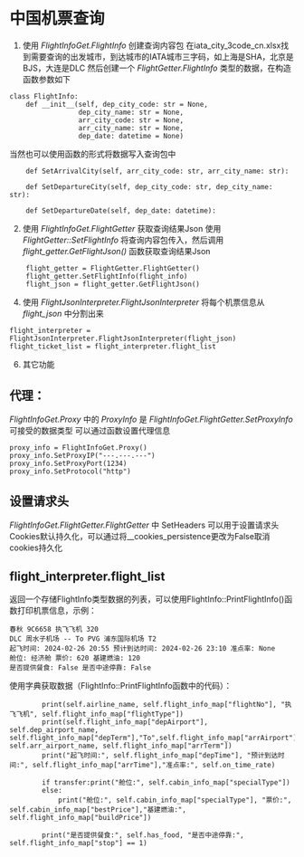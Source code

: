 # 中国机票查询

1. 使用 *FlightInfoGet.FlightInfo* 创建查询内容包
在iata_city_3code_cn.xlsx找到需要查询的出发城市，到达城市的IATA城市三字码，如上海是SHA，北京是BJS，大连是DLC
然后创建一个 *FlightGetter.FlightInfo* 类型的数据，在构造函数参数如下
```
class FlightInfo:
    def __init__(self, dep_city_code: str = None,
                 dep_city_name: str = None,
                 arr_city_code: str = None,
                 arr_city_name: str = None,
                 dep_date: datetime = None)
```
当然也可以使用函数的形式将数据写入查询包中
```
    def SetArrivalCity(self, arr_city_code: str, arr_city_name: str):

    def SetDepartureCity(self, dep_city_code: str, dep_city_name: str):

    def SetDepartureDate(self, dep_date: datetime):
```


2. 使用 *FlightInfoGet.FlightGetter* 获取查询结果Json
使用 *FlightGetter::SetFlightInfo* 将查询内容包传入，然后调用 *flight_getter.GetFlightJson()* 函数获取查询结果Json
```
    flight_getter = FlightGetter.FlightGetter()
    flight_getter.SetFlightInfo(flight_info)
    flight_json = flight_getter.GetFlightJson()
```

4. 使用 *FlightJsonInterpreter.FlightJsonInterpreter* 将每个机票信息从 *flight_json* 中分割出来

```
flight_interpreter = FlightJsonInterpreter.FlightJsonInterpreter(flight_json)
flight_ticket_list = flight_interpreter.flight_list
```

6. 其它功能
## 代理：
*FlightInfoGet.Proxy* 中的 *ProxyInfo* 是 *FlightInfoGet.FlightGetter.SetProxyInfo* 可接受的数据类型
可以通过函数设置代理信息
```
proxy_info = FlightInfoGet.Proxy()
proxy_info.SetProxyIP("---.---.---")
proxy_info.SetProxyPort(1234)
proxy_info.SetProtocol("http")
```
## 设置请求头
*FlightInfoGet.FlightGetter.FlightGetter* 中 SetHeaders 可以用于设置请求头
Cookies默认持久化，可以通过将__cookies_persistence更改为False取消cookies持久化

## flight_interpreter.flight_list
返回一个存储FlightInfo类型数据的列表，可以使用FlightInfo::PrintFlightInfo()函数打印机票信息，示例：
```
春秋 9C6658 执飞飞机 320
DLC 周水子机场 -- To PVG 浦东国际机场 T2
起飞时间: 2024-02-26 20:55 预计到达时间: 2024-02-26 23:10 准点率: None
舱位: 经济舱 票价: 620 基建燃油: 120
是否提供餐食: False 是否中途停靠: False
```
使用字典获取数据（FlightInfo::PrintFlightInfo函数中的代码）：
```
        print(self.airline_name, self.flight_info_map["flightNo"], "执飞飞机", self.flight_info_map["flightType"])
        print(self.flight_info_map["depAirport"], self.dep_airport_name, self.flight_info_map["depTerm"],"To",self.flight_info_map["arrAirport"], self.arr_airport_name, self.flight_info_map["arrTerm"])
        print("起飞时间:", self.flight_info_map["depTime"], "预计到达时间:", self.flight_info_map["arrTime"],"准点率:", self.on_time_rate)

        if transfer:print("舱位:", self.cabin_info_map["specialType"])
        else:
            print("舱位:", self.cabin_info_map["specialType"], "票价:", self.cabin_info_map["bestPrice"],"基建燃油:", self.flight_info_map["buildPrice"])

        print("是否提供餐食:", self.has_food, "是否中途停靠:", self.flight_info_map["stop"] == 1)
```
